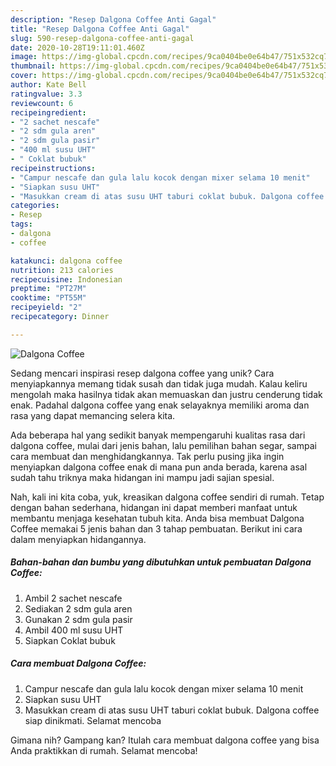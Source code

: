 ```yaml
---
description: "Resep Dalgona Coffee Anti Gagal"
title: "Resep Dalgona Coffee Anti Gagal"
slug: 590-resep-dalgona-coffee-anti-gagal
date: 2020-10-28T19:11:01.460Z
image: https://img-global.cpcdn.com/recipes/9ca0404be0e64b47/751x532cq70/dalgona-coffee-foto-resep-utama.jpg
thumbnail: https://img-global.cpcdn.com/recipes/9ca0404be0e64b47/751x532cq70/dalgona-coffee-foto-resep-utama.jpg
cover: https://img-global.cpcdn.com/recipes/9ca0404be0e64b47/751x532cq70/dalgona-coffee-foto-resep-utama.jpg
author: Kate Bell
ratingvalue: 3.3
reviewcount: 6
recipeingredient:
- "2 sachet nescafe"
- "2 sdm gula aren"
- "2 sdm gula pasir"
- "400 ml susu UHT"
- " Coklat bubuk"
recipeinstructions:
- "Campur nescafe dan gula lalu kocok dengan mixer selama 10 menit"
- "Siapkan susu UHT"
- "Masukkan cream di atas susu UHT taburi coklat bubuk. Dalgona coffee siap dinikmati. Selamat mencoba"
categories:
- Resep
tags:
- dalgona
- coffee

katakunci: dalgona coffee 
nutrition: 213 calories
recipecuisine: Indonesian
preptime: "PT27M"
cooktime: "PT55M"
recipeyield: "2"
recipecategory: Dinner

---
```



![Dalgona Coffee](https://img-global.cpcdn.com/recipes/9ca0404be0e64b47/751x532cq70/dalgona-coffee-foto-resep-utama.jpg)

Sedang mencari inspirasi resep dalgona coffee yang unik? Cara menyiapkannya memang tidak susah dan tidak juga mudah. Kalau keliru mengolah maka hasilnya tidak akan memuaskan dan justru cenderung tidak enak. Padahal dalgona coffee yang enak selayaknya memiliki aroma dan rasa yang dapat memancing selera kita.

Ada beberapa hal yang sedikit banyak mempengaruhi kualitas rasa dari dalgona coffee, mulai dari jenis bahan, lalu pemilihan bahan segar, sampai cara membuat dan menghidangkannya. Tak perlu pusing jika ingin menyiapkan dalgona coffee enak di mana pun anda berada, karena asal sudah tahu triknya maka hidangan ini mampu jadi sajian spesial.




Nah, kali ini kita coba, yuk, kreasikan dalgona coffee sendiri di rumah. Tetap dengan bahan sederhana, hidangan ini dapat memberi manfaat untuk membantu menjaga kesehatan tubuh kita. Anda bisa membuat Dalgona Coffee memakai 5 jenis bahan dan 3 tahap pembuatan. Berikut ini cara dalam menyiapkan hidangannya.

<!--inarticleads1-->

##### Bahan-bahan dan bumbu yang dibutuhkan untuk pembuatan Dalgona Coffee:

1. Ambil 2 sachet nescafe
1. Sediakan 2 sdm gula aren
1. Gunakan 2 sdm gula pasir
1. Ambil 400 ml susu UHT
1. Siapkan  Coklat bubuk




<!--inarticleads2-->

##### Cara membuat Dalgona Coffee:

1. Campur nescafe dan gula lalu kocok dengan mixer selama 10 menit
1. Siapkan susu UHT
1. Masukkan cream di atas susu UHT taburi coklat bubuk. Dalgona coffee siap dinikmati. Selamat mencoba




Gimana nih? Gampang kan? Itulah cara membuat dalgona coffee yang bisa Anda praktikkan di rumah. Selamat mencoba!
